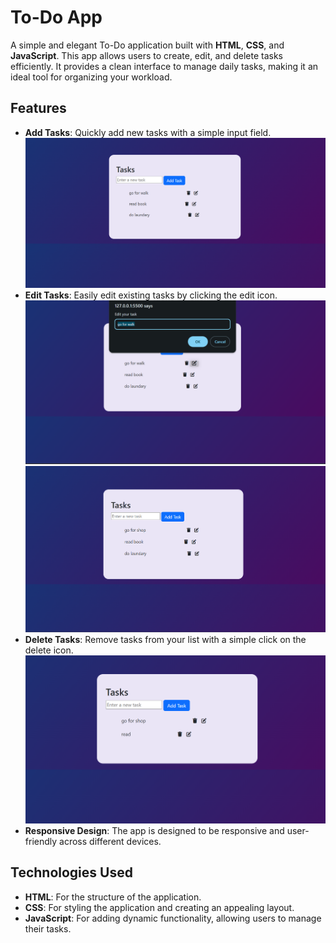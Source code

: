 # To-Do App

A simple and elegant To-Do application built with **HTML**, **CSS**, and **JavaScript**. This app allows users to create, edit, and delete tasks efficiently. It provides a clean interface to manage daily tasks, making it an ideal tool for organizing your workload.

## Features

- **Add Tasks**: Quickly add new tasks with a simple input field.
![Add Task](./src/addTask.png)
- **Edit Tasks**: Easily edit existing tasks by clicking the edit icon.
![Add Task](./src/edit1.png)![Add Task](./src/edit2.png)
- **Delete Tasks**: Remove tasks from your list with a simple click on the delete icon.
![Add Task](./src/delete.png)
- **Responsive Design**: The app is designed to be responsive and user-friendly across different devices.

## Technologies Used

- **HTML**: For the structure of the application.
- **CSS**: For styling the application and creating an appealing layout.
- **JavaScript**: For adding dynamic functionality, allowing users to manage their tasks.



